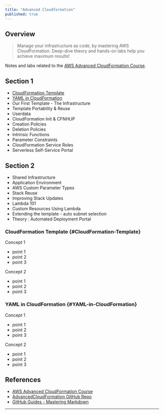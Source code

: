 ```yaml
---
title: "Advanced Cloudformation"
published: true
---
```

## Overview
> Manage your infrastructure as code, by mastering AWS CloudFormation. Deep-dive theory and hands-on labs 
help you achieve maximum results!

Notes and labs related to the [AWS Advanced CloudFormation Course][1].

## Section 1

* [CloudFormation Template](#CloudFormation-Template)
* [YAML in CloudFormation](#YAML-in-CloudFormation)
* Our First Template - The Infrastructure
* Template Portability & Reuse
* Userdata
* CloudFormation Init & CFNHUP
* Creation Policies
* Deletion Policies
* Intrinsic Functions
* Parameter Constraints
* CloudFormation Service Roles
* Serverless Self-Service Portal

## Section 2

* Shared Infrastructure
* Application Environment
* AWS Custom Parameter Types
* Stack Reuse
* Improving Stack Updates
* Lambda 101
* Custom Resources Using Lambda
* Extending the template - auto subnet selection
* Theory : Automated Deployment Portal

### CloudFormation Template {#CloudFormation-Template}

Concept 1

* point 1
* point 2
* point 3

Concept 2

* point 1
* point 2
* point 3

### YAML in CloudFormation {#YAML-in-CloudFormation}

Concept 1

* point 1
* point 2
* point 3

Concept 2

* point 1
* point 2
* point 3

## References
* [AWS Advanced CloudFormation Course][1]
* [AdvancedCloudFormation GitHub Repo][2]
* [GitHub Guides - Mastering Markdown][3]

---
[1]: https://acloud.guru/learn/aws-advanced-cloudformation
[2]: https://github.com/ACloudGuru/AdvancedCloudFormation
[3]: https://guides.github.com/features/mastering-markdown
